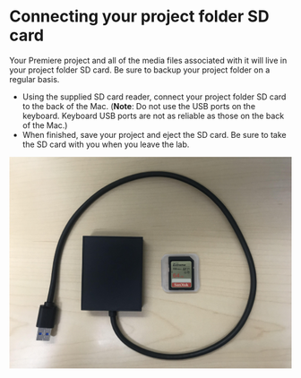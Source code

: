 # Connecting your project folder SD card

Your Premiere project and all of the media files associated with it will live in your project folder SD card. Be sure to backup your project folder on a regular basis.

* Using the supplied SD card reader, connect your project folder SD card to the back of the Mac. (**Note**: Do not use the USB ports on the keyboard. Keyboard USB ports are not as reliable as those on the back of the Mac.)&#x20;
* When finished, save your project and eject the SD card. Be sure to take the SD card with you when you leave the lab.&#x20;

![Project folder SD card and SD card reader.](../.gitbook/assets/project-folder-sd-card.jpeg)
